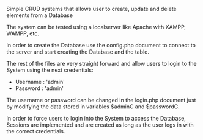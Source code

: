 Simple CRUD systems that allows user to create, update and delete elements from a Database

The system can be tested using a localserver like Apache with XAMPP, WAMPP, etc.

In order to create the Database use the config.php document to connect to the server and start creating the Database and the table.

The rest of the files are very straight forward and allow users to login to the System using the next credentials:
  - Username : 'admin'
  - Password : 'admin'

The username or password can be changed in the login.php document just by modifying the data stored in variables $adminC and $passwordC.

In order to force users to login into the System to access the Database, Sessions are implemented and are created as long as the user logs in with the correct credentials.
